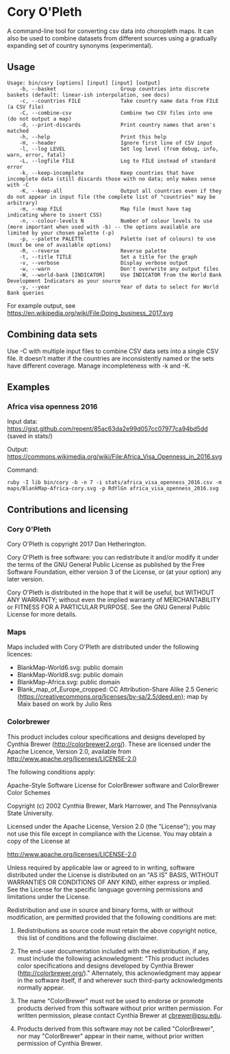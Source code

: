 # Cory O'Pleth

A command-line tool for converting csv data into choropleth maps.  It can also be used to combine datasets from different sources using a gradually expanding set of country synonyms (experimental).

## Usage

    Usage: bin/cory [options] [input] [input] [output]
        -b, --basket                     Group countries into discrete baskets (default: linear-ish interpolation, see docs)
        -c, --countries FILE             Take country name data from FILE (a CSV file)
        -C, --combine-csv                Combine two CSV files into one (do not output a map)
        -d, --print-discards             Print country names that aren's matched
        -h, --help                       Print this help
        -H, --header                     Ignore first line of CSV input
        -l, --log LEVEL                  Set log level (from debug, info, warn, error, fatal)
        -L, --logfile FILE               Log to FILE instead of standard error
        -k, --keep-incomplete            Keep countries that have incomplete data (still discards those with no data; only makes sense with -C
        -K, --keep-all                   Output all countries even if they do not appear in input file (the complete list of "countries" may be arbitrary)
        -m, --map FILE                   Map file (must have tag indicating where to insert CSS)
        -n, --colour-levels N            Number of colour levels to use (more important when used with -b) -- the options available are limited by your chosen palette (-p)
        -p, --palette PALETTE            Palette (set of colours) to use (must be one of available options)
        -R, --reverse                    Reverse palette
        -t, --title TITLE                Set a title for the graph
        -v, --verbose                    Display verbose output
        -w, --warn                       Don't overwrite any output files
        -W, --world-bank [INDICATOR]     Use INDICATOR from the World Bank Development Indicators as your source
        -y, --year                       Year of data to select for World Bank queries


For example output, see https://en.wikipedia.org/wiki/File:Doing_business_2017.svg

## Combining data sets

Use -C with multiple input files to combine CSV data sets into a single CSV file.  It doesn't matter if the countries are inconsistently named or the sets have different coverage.  Manage incompleteness with -k and -K.

## Examples

### Africa visa openness 2016

Input data: https://gist.github.com/repent/85ac63da2e99d057cc07977ca94bd5dd (saved in stats/)

Output: https://commons.wikimedia.org/wiki/File:Africa_Visa_Openness_in_2016.svg

Command:

    ruby -I lib bin/cory -b -n 7 -i stats/africa_visa_openness_2016.csv -m maps/BlankMap-Africa-cory.svg -p RdYlGn africa_visa_openness_2016.svg

## Contributions and licensing

### Cory O'Pleth

Cory O'Pleth is copyright 2017 Dan Hetherington.

Cory O'Pleth is free software: you can redistribute it and/or modify it under the terms of the GNU General Public License as published by the Free Software Foundation, either version 3 of the License, or (at your option) any later version.

Cory O'Pleth is distributed in the hope that it will be useful, but WITHOUT ANY WARRANTY; without even the implied warranty of MERCHANTABILITY or FITNESS FOR A PARTICULAR PURPOSE.  See the GNU General Public License for more details.

### Maps

Maps included with Cory O'Pleth are distributed under the following licences:

 * BlankMap-World6.svg: public domain
 * BlankMap-World8.svg: public domain
 * BlankMap-Africa.svg: public domain
 * Blank_map_of_Europe_cropped: CC Attribution-Share Alike 2.5 Generic (https://creativecommons.org/licenses/by-sa/2.5/deed.en); map by Maix based on work by Julio Reis

### Colorbrewer

This product includes colour specifications and designs developed by Cynthia Brewer (http://colorbrewer2.org/).  These are licensed under the Apache Licence, Version 2.0, available from
http://www.apache.org/licenses/LICENSE-2.0

The following conditions apply:

Apache-Style Software License for ColorBrewer software and ColorBrewer Color Schemes

Copyright (c) 2002 Cynthia Brewer, Mark Harrower, and The Pennsylvania State University.

Licensed under the Apache License, Version 2.0 (the "License"); you may not use this file except in compliance with the License. You may obtain a copy of the License at

http://www.apache.org/licenses/LICENSE-2.0

Unless required by applicable law or agreed to in writing, software distributed under the License is distributed on an "AS IS" BASIS, WITHOUT WARRANTIES OR CONDITIONS OF ANY KIND, either express or implied. See the License for the specific language governing permissions and limitations under the License.

Redistribution and use in source and binary forms, with or without modification, are permitted provided that the following conditions are met:

1. Redistributions as source code must retain the above copyright notice, this list of conditions and the following disclaimer.

2. The end-user documentation included with the redistribution, if any, must include the following acknowledgment: "This product includes color specifications and designs developed by Cynthia Brewer (http://colorbrewer.org/)." Alternately, this acknowledgment may appear in the software itself, if and wherever such third-party acknowledgments normally appear.

4. The name "ColorBrewer" must not be used to endorse or promote products derived from this software without prior written permission. For written permission, please contact Cynthia Brewer at cbrewer@psu.edu.

5. Products derived from this software may not be called "ColorBrewer", nor may "ColorBrewer" appear in their name, without prior written permission of Cynthia Brewer.